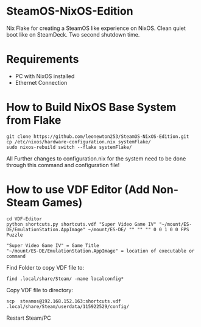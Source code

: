 # SteamOS-NixOS-Edition
Nix Flake for creating a SteamOS like experience on NixOS. Clean quiet boot like on SteamDeck. Two second shutdown time.

# Requirements
* PC with NixOS installed
* Ethernet Connection

# How to Build NixOS Base System from Flake
```
git clone https://github.com/leonewton253/SteamOS-NixOS-Edition.git
cp /etc/nixos/hardware-configuration.nix systemFlake/
sudo nixos-rebuild switch --flake systemFlake/
```

All Further changes to configuration.nix for the system need to be done through this command and configuration file!

# How to use VDF Editor (Add Non-Steam Games)
```
cd VDF-Editor
python shortcuts.py shortcuts.vdf "Super Video Game IV" "~/mount/ES-DE/EmulationStation.AppImage" ~/mount/ES-DE/ "" "" "" 0 0 1 0 0 FPS Puzzle
```
```
"Super Video Game IV" = Game Title 
"~/mount/ES-DE/EmulationStation.AppImage" = location of executable or command
```

Find Folder to copy VDF file to:
```
find .local/share/Steam/ -name localconfig*
```
Copy VDF file to directory:
```
scp  steamos@192.168.152.163:shortcuts.vdf .local/share/Steam/userdata/115922529/config/
```
Restart Steam/PC






